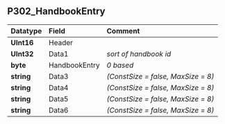 ## P302\_HandbookEntry ##
| **Datatype** | **Field** | **Comment** |
|:-------------|:----------|:------------|
| **UInt16**   | Header    |             |
| **UInt32**   | Data1     | _sort of handbook id_  |
| **byte**     | HandbookEntry | _0 based_   |
| **string**   | Data3     | _(ConstSize = false, MaxSize = 8)_ |
| **string**   | Data4     | _(ConstSize = false, MaxSize = 8)_ |
| **string**   | Data5     | _(ConstSize = false, MaxSize = 8)_ |
| **string**   | Data6     | _(ConstSize = false, MaxSize = 8)_ |